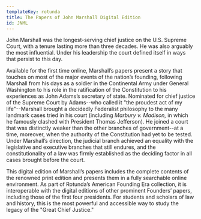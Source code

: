 ```yaml
---
templateKey: rotunda
title: The Papers of John Marshall Digital Edition
id: JNML
---
```

John Marshall was the longest-serving chief justice on the U.S. Supreme Court, with a tenure lasting more than three decades. He was also arguably the most influential. Under his leadership the court defined itself in ways that persist to this day.

Available for the first time online, Marshall’s papers present a story that touches on most of the major events of the nation’s founding, following Marshall from his days as a soldier in the Continental Army under General Washington to his role in the ratification of the Constitution to his experiences as John Adams’s secretary of state. Nominated for chief justice of the Supreme Court by Adams--who called it "the proudest act of my life"--Marshall brought a decidedly Federalist philosophy to the many landmark cases tried in his court (including *Marbury v. Madison,* in which he famously clashed with President Thomas Jefferson). He joined a court that was distinctly weaker than the other branches of government--at a time, moreover, when the authority of the Constitution had yet to be tested. Under Marshall’s direction, the judicial branch achieved an equality with the legislative and executive branches that still endures, and the constitutionality of a law was firmly established as the deciding factor in all cases brought before the court.

This digital edition of Marshall’s papers includes the complete contents of the renowned print edition and presents them in a fully searchable online environment. As part of Rotunda’s American Founding Era collection, it is interoperable with the digital editions of other prominent Founders’ papers, including those of the first four presidents. For students and scholars of law and history, this is the most powerful and accessible way to study the legacy of the "Great Chief Justice."